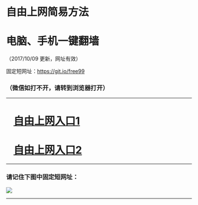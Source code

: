 ﻿# 自由上网简易方法

# 电脑、手机一键翻墙

（2017/10/09 更新，网址有效）

固定短网址：https://git.io/free99

### （微信如打不开，请转到浏览器打开）


***





# &nbsp;&nbsp; <a href="http://ft303702525.fwq-tz-1001.info/fwqtz01.html?t=100900114954 " target="_blank">自由上网入口1</a>
# &nbsp;&nbsp; <a href="http://ft1397625533.fwq-tz-1002.info/fwqtz02.html?t=100900116093 " target="_blank">自由上网入口2</a>
***

### 请记住下图中固定短网址：

<img src="https://s3-us-west-2.amazonaws.com/fwq-1001/yjfq-20170905okok.png" /> 


***

